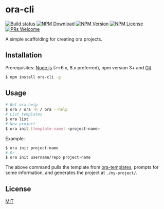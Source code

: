 # ora-cli 

[![Build status](https://ci.appveyor.com/api/projects/status/sgpje2o50ef2pgic?svg=true)](https://ci.appveyor.com/project/seiwhale/ora-cli)
[![NPM Download](https://badgen.net/npm/dm/ora-cli)](https://www.npmjs.com/package/ora-cli)
[![NPM Version](https://badgen.net/npm/v/ora-cli)](https://www.npmjs.com/package/ora-cli)
[![NPM License](https://badgen.net/npm/license/ora-cli)](https://github.com/seiwhale/ora-cli/blob/master/LICENSE)
[![PRs Welcome](https://img.shields.io/badge/PRs-welcome-brightgreen.svg)](https://github.com/seiwhale/ora-cli/pulls)

A simple scaffolding for creating ora projects.

## Installation

Prerequisites: [Node.js](https://nodejs.org/en/) (>=6.x, 8.x preferred), npm version 3+ and [Git](https://git-scm.com/).

``` bash
$ npm install ora-cli -g
```

## Usage

``` bash
# Get ora help
$ ora / ora -h / ora --help
# List templates
$ ora list
# New project
$ ora init [template-name] <project-name>
```

Example:

``` bash
$ ora init project-name
# Or
$ ora init username/repo project-name
```

The above command pulls the template from [ora-templates](https://github.com/ora-templates), prompts for some information, and generates the project at `./my-project/`.

## License
[MIT](./LICENSE)